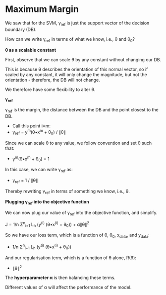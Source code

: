 # Maximum Margin

We saw that for the SVM, γ<sub>ref</sub> is just the support vector of the decision boundary (DB).

How can we write γ<sub>ref</sub> in terms of what we know, i.e., θ and θ<sub>0</sub>?

**θ as a scalable constant**

First, observe that we can scale θ by any constant without changing our DB.

This is because θ describes the orientation of this normal vector, so if scaled by any constant, it will only change the magnitude, but not the orientation - therefore, the DB will not change.

We therefore have some flexibility to alter θ.

**γ<sub>ref</sub>**

γ<sub>ref</sub> is the margin, the distance between the DB and the point closest to the DB.

- Call this point i=m:
- γ<sub>ref</sub> = y<sup>m</sup>(θ•x<sup>m</sup> + θ<sub>0</sub>) / ∥θ∥

Since we can scale θ to any value, we follow convention and set θ such that:

- y<sup>m</sup>(θ•x<sup>m</sup> + θ<sub>0</sub>) = 1

In this case, we can write γ<sub>ref</sub> as:

- γ<sub>ref</sub> = 1 / ∥θ∥

Thereby rewriting γ<sub>ref</sub> in terms of something we know, i.e., θ.

**Plugging γ<sub>ref</sub> into the objective function**

We can now plug our value of γ<sub>ref</sub> into the objective function, and simplify.

J = 1/n Σ<sup>n</sup><sub>i=1</sub> L<sub>h</sub> (y<sup>(i)</sup> (θ•x<sup>(i)</sup> + θ<sub>0</sub>)) + α∥θ∥<sup>2</sup>

So we have our loss term, which is a function of θ, θ<sub>0</sub>, x<sub>data</sub>, and y<sub>data</sub>:

- 1/n Σ<sup>n</sup><sub>i=1</sub> L<sub>h</sub> (y<sup>(i)</sup> (θ•x<sup>(i)</sup> + θ<sub>0</sub>))

And our regularisation term, which is a function of θ alone, R(θ):

- ∥θ∥<sup>2</sup>

The **hyperparameter α** is then balancing these terms.

Different values of α will affect the performance of the model.
